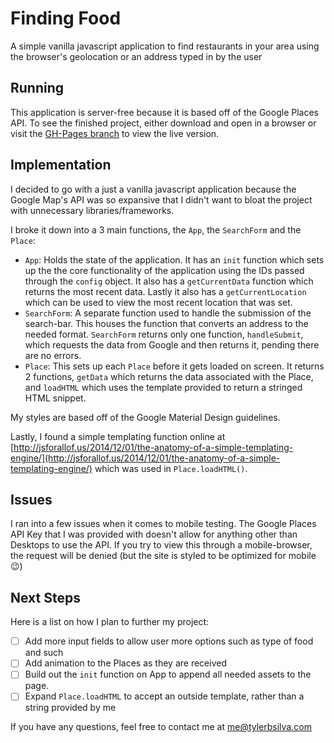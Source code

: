 # Finding Food

A simple vanilla javascript application to find restaurants in your area using the browser's geolocation or an address typed in by the user

## Running

This application is server-free because it is based off of the Google Places API. To see the finished project, either download and open in a browser or visit the [GH-Pages branch](http://tylerbsilva.github.io/find-some-food) to view the live version.

## Implementation

I decided to go with a just a vanilla javascript application because the Google Map's API was so expansive that I didn't want to bloat the project with unnecessary libraries/frameworks.

I broke it down into a 3 main functions, the `App`, the `SearchForm` and the `Place`:
- `App`: Holds the state of the application. It has an `init` function which sets up the the core functionality of the application using the IDs passed through the `config` object. It also has a `getCurrentData` function which returns the most recent data. Lastly it also has a `getCurrentLocation` which can be used to view the most recent location that was set.
- `SearchForm`: A separate function used to handle the submission of the search-bar. This houses the function that converts an address to the needed format. `SearchForm` returns only one function, `handleSubmit`, which requests the data from Google and then returns it, pending there are no errors.
- `Place`: This sets up each `Place` before it gets loaded on screen. It returns 2 functions, `getData` which returns the data associated with the Place, and `loadHTML` which uses the template provided to return a stringed HTML snippet.

My styles are based off of the Google Material Design guidelines.

Lastly, I found a simple templating function online at [http://jsforallof.us/2014/12/01/the-anatomy-of-a-simple-templating-engine/](http://jsforallof.us/2014/12/01/the-anatomy-of-a-simple-templating-engine/) which was used in `Place.loadHTML()`.

## Issues

I ran into a few issues when it comes to mobile testing. The Google Places API Key that I was provided with doesn't allow for anything other than Desktops to use the API. If you try to view this through a mobile-browser, the request will be denied (but the site is styled to be optimized for mobile :wink:)

## Next Steps

Here is a list on how I plan to further my project:
- [ ] Add more input fields to allow user more options such as type of food and such
- [ ] Add animation to the Places as they are received
- [ ] Build out the `init` function on App to append all needed assets to the page.
- [ ] Expand `Place.loadHTML` to accept an outside template, rather than a string provided by me

If you have any questions, feel free to contact me at [me@tylerbsilva.com](mailto:me@tylerbsilva.com)
